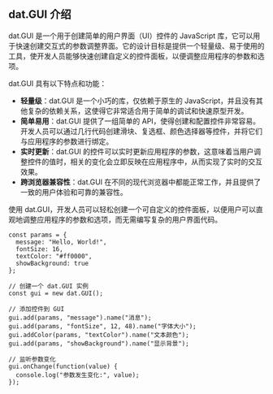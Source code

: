 ## dat.GUI 介绍

dat.GUI 是一个用于创建简单的用户界面（UI）控件的 JavaScript 库，它可以用于快速创建交互式的参数调整界面。它的设计目标是提供一个轻量级、易于使用的工具，使开发人员能够快速创建自定义的控件面板，以便调整应用程序的参数和选项。

dat.GUI 具有以下特点和功能：

- ​**轻量级**​：dat.GUI 是一个小巧的库，仅依赖于原生的 JavaScript，并且没有其他复杂的依赖关系，这使得它非常适合用于简单的调试和快速原型开发。
- ​**简单易用**​：dat.GUI 提供了一组简单的 API，使得创建和配置控件非常容易。开发人员可以通过几行代码创建滑块、复选框、颜色选择器等控件，并将它们与应用程序的参数进行绑定。
- ​**实时更新**​：dat.GUI 的控件可以实时更新应用程序的参数，这意味着当用户调整控件的值时，相关的变化会立即反映在应用程序中，从而实现了实时的交互效果。
- ​**跨浏览器兼容性**​：dat.GUI 在不同的现代浏览器中都能正常工作，并且提供了一致的用户体验和可靠的兼容性。

使用 dat.GUI，开发人员可以轻松创建一个可自定义的控件面板，以便用户可以直观地调整应用程序的参数和选项，而无需编写复杂的用户界面代码。

```
const params = {
  message: "Hello, World!",
  fontSize: 16,
  textColor: "#ff0000",
  showBackground: true
};

// 创建一个 dat.GUI 实例
const gui = new dat.GUI();

// 添加控件到 GUI
gui.add(params, "message").name("消息");
gui.add(params, "fontSize", 12, 48).name("字体大小");
gui.addColor(params, "textColor").name("文本颜色");
gui.add(params, "showBackground").name("显示背景");

// 监听参数变化
gui.onChange(function(value) {
  console.log("参数发生变化:", value);
});
```
